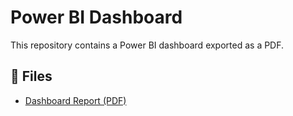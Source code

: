 # Power BI Dashboard

This repository contains a Power BI dashboard exported as a PDF.

## 📄 Files

- [Dashboard Report (PDF)](MyDashboard_Report.pdf)
